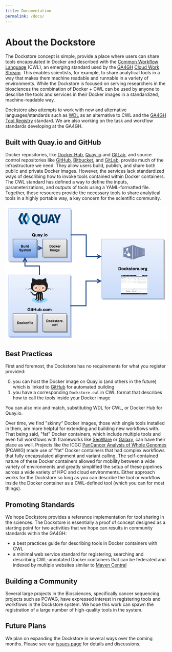 ```yaml
---
title: Documentation
permalink: /docs/
---
```


# About the Dockstore

The Dockstore concept is simple, provide a place where users can share tools encapsulated in Docker and described with the [Common Workflow Language](http://common-workflow-language.github.io/) (CWL), an emerging standard used by the [GA4GH](https://genomicsandhealth.org/) [Cloud Work Stream](http://ga4gh.cloud/). This enables scientists, for example, to share analytical tools in a way that makes them machine readable and runnable in a variety of environments.  While the Dockstore is focused on serving researchers in the biosciences the combination of Docker + CWL can be used by anyone to describe the tools and services in their Docker images in a standardized, machine-readable way.

Dockstore also attempts to work with new and alternative languages/standards such as [WDL](http://www.openwdl.org/) as an alternative to CWL and the [GA4GH Tool Registry](https://github.com/ga4gh/tool-registry-schemas) standard. We are also working on the task and workflow standards developing at the GA4GH.

## Built with Quay.io and GitHub ##

Docker repositories, like [Docker Hub](https://hub.docker.com/),  [Quay.io](https://quay.io/) and [GitLab](https://gitlab.com), and source control repositories like [GitHub](http://github.com), [Bitbucket](https://bitbucket.org/), and [GitLab](https://gitlab.com), provide much of the infrastructure we need.  They allow users build, publish, and share both public and private Docker images.  However, the services lack standardized ways of describing how to invoke tools contained within Docker containers.  The CWL standard has defined a way to define the inputs, parameterizations, and outputs of tools using a YAML-formatted file.  Together, these resources provide the necessary tools to share analytical tools in a highly portable way, a key concern for the scientific community.

![Overview](/assets/images/docs/dockstore_logos.png)

## Best Practices

First and foremost, the Dockstore has no requirements for what you register provided:

0. you can host the Docker image on Quay.io (and others in the future) which is linked to [GitHub](http://github.com) for automated building
0. you have a corresponding `Dockstore.cwl` in CWL format that describes how to call the tools inside your Docker image

You can also mix and match, substituting WDL for CWL, or Docker Hub for Quay.io.

Over time, we find "skinny" Docker images, those with single tools installed in them, are more helpful for extending and building new workflows with.  That being said, "fat" Docker containers, which include multiple tools and even full workflows with frameworks like [SeqWare](http://seqware.io) or [Galaxy](https://galaxyproject.org/), can have their place as well.  Projects like the ICGC [PanCancer Analysis of Whole Genomes](https://dcc.icgc.org/pcawg) (PCAWG) made use of "fat" Docker containers that had complex workflows that fully encapsulated alignment and variant calling.  The self-contained nature of these Docker containers allowed for mobility between a wide variety of environments and greatly simplified the setup of these pipelines across a wide variety of HPC and cloud environments. Either approach works for the Dockstore so long as you can describe the tool or workflow inside the Docker container as a CWL-defined tool (which you can for most things).

## Promoting Standards

We hope Dockstore provides a reference implementation for tool sharing in the sciences.  The Dockstore is essentially a proof of concept designed as a starting point for two activities that we hope can results in community
standards within the GA4GH:

* a best practices guide for describing tools in Docker containers with CWL
* a minimal web service standard for registering, searching and describing CWL-annotated Docker containers that can be federated and indexed by multiple websites similar to [Maven Central](https://search.maven.org/)

## Building a Community

Several large projects in the Biosciences, specifically cancer sequencing projects such as PCWAG, have expressed interest in registering tools and workflows in the Dockstore system.  We hope this work can spawn the registration of a large number of high-quality tools in the system.

## Future Plans

We plan on expanding the Dockstore in several ways over the coming months.  Please see our [issues page](https://github.com/CancerCollaboratory/dockstore/issues) for details and discussions.
